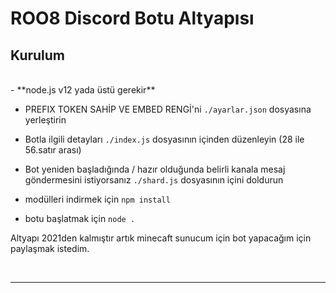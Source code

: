 # ROO8 Discord Botu Altyapısı


## Kurulum

<br/>
- **node.js v12 yada üstü gerekir**

- PREFIX TOKEN SAHİP VE EMBED RENGİ'ni  `./ayarlar.json` dosyasına yerleştirin

- Botla ilgili detayları `./index.js` dosyasının içinden düzenleyin (28 ile 56.satır arası)

- Bot yeniden başladığında / hazır olduğunda belirli kanala mesaj göndermesini istiyorsanız `./shard.js` dosyasının içini doldurun

- modülleri indirmek için `npm install` 

- botu başlatmak için `node .`

Altyapı 2021den kalmıştır artık minecaft sunucum için bot yapacağım için paylaşmak istedim.

<br/>

***

<br/>
